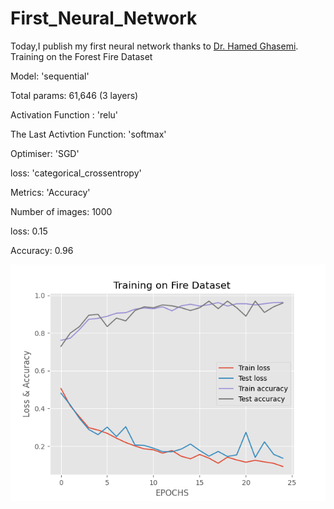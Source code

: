 # First_Neural_Network
Today,I publish my first neural network thanks to [Dr. Hamed Ghasemi](https://ir.linkedin.com/in/hamed-ghasemi-1010a8166). Training on the Forest Fire Dataset

Model: 'sequential'

Total params: 61,646 (3 layers)

Activation Function : 'relu'

The Last Activtion Function: 'softmax'

Optimiser: 'SGD'

loss: 'categorical_crossentropy'

Metrics: 'Accuracy'

Number of images: 1000 

loss: 0.15

Accuracy: 0.96

![Loss Chart](https://github.com/HoseinNekouei/First_Neural_Network/blob/main/loss_chart.png)

